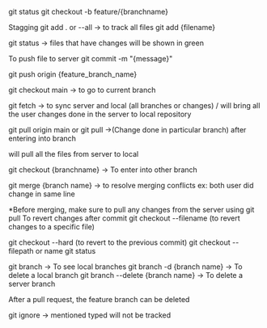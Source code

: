 git status
git checkout -b feature/{branchname}

Stagging
git add . or --all -> to track all files
git add {filename}

git status -> files that have changes will be shown in green

To push file to server
git commit -m "{message}"

git push origin {feature_branch_name}

git checkout main -> to go to current branch

git fetch -> to sync server and local (all branches or changes) / will bring all the user changes done in the server to local repository

git pull origin main
or 
git pull ->(Change done in particular branch) after entering into branch

will pull all the files from server to local 


git checkout {branchname} -> To enter into other branch


git merge {branch name} -> to resolve merging conflicts ex: both user did change in same line


*Before merging, make sure to pull any changes from the server using git pull
To revert changes after commit
git checkout --filename (to revert changes to a specific file)

git checkout --hard (to revert to the previous commit)
git checkout -- filepath or name
git status

git branch -> To see local branches
git branch -d {branch name} -> To delete a local branch
git branch --delete {branch name} -> To delete a server branch

After a pull request, the feature branch can be deleted

git ignore -> mentioned typed will not be tracked


